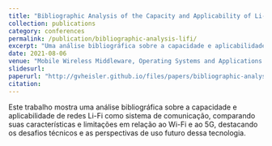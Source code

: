 ```yaml
---
title: "Bibliographic Analysis of the Capacity and Applicability of Li-Fi Networks"
collection: publications
category: conferences
permalink: /publication/bibliographic-analysis-lifi/
excerpt: "Uma análise bibliográfica sobre a capacidade e aplicabilidade de redes Li-Fi como sistema de comunicação, comparando suas características e limitações em relação ao Wi-Fi e ao 5G, destacando os desafios técnicos e as perspectivas de uso futuro dessa tecnologia."
date: 2021-08-06
venue: "Mobile Wireless Middleware, Operating Systems and Applications: 10th International Conference on Mobile Wireless Middleware, Operating Systems and Applications (MOBILWARE)"
slidesurl: 
paperurl: "http://gvheisler.github.io/files/papers/bibliographic-analysis-lifi.pdf"
citation: 
---
```


Este trabalho mostra uma análise bibliográfica sobre a capacidade e aplicabilidade de redes Li-Fi como sistema de comunicação, comparando suas características e limitações em relação ao Wi-Fi e ao 5G, destacando os desafios técnicos e as perspectivas de uso futuro dessa tecnologia.